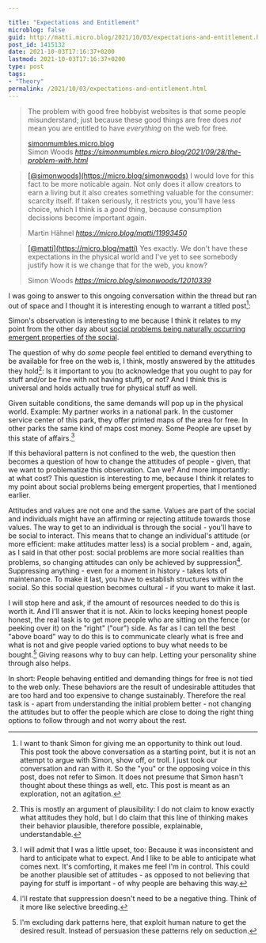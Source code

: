 ```yaml
---

title: "Expectations and Entitlement"
microblog: false
guid: http://matti.micro.blog/2021/10/03/expectations-and-entitlement.html
post_id: 1415132
date: 2021-10-03T17:16:37+0200
lastmod: 2021-10-03T17:16:37+0200
type: post
tags:
- "Theory"
permalink: /2021/10/03/expectations-and-entitlement.html
---
```

<blockquote class="quoteback" data-title="" data-author="Simon Woods" data-avatar="https://micro.blog/simonwoods/avatar.jpg" cite="https://simonmumbles.micro.blog/2021/09/28/the-problem-with.html"><p>The problem with good free hobbyist websites is that some people misunderstand; just because these good things are free does <em>not</em> mean you are entitled to have <em>everything</em> on the web for free.</p>
 <a href="https://simonmumbles.micro.blog/2021/09/28/the-problem-with.html">simonmumbles.micro.blog</a><footer>Simon Woods <cite><a href="https://simonmumbles.micro.blog/2021/09/28/the-problem-with.html">https://simonmumbles.micro.blog/2021/09/28/the-problem-with.html</a></cite></footer></blockquote><script src="https://micro.blog/quoteback.js"></script>

<blockquote class="quoteback" data-title="" data-author="Martin Hähnel" data-avatar="https://micro.blog/matti/avatar.jpg" cite="https://micro.blog/matti/11993450"><p><a href="https://micro.blog/simonwoods">[@simonwoods](https://micro.blog/simonwoods)</a> I would love for this fact to be more noticable again. Not only does it allow creators to earn a living but it also creates something valuable for the consumer: scarcity itself. If taken seriously, it restricts you, you'll have less choice, which I think is a <em>good</em> thing, because consumption decissions become important again.</p>
<footer>Martin Hähnel <cite><a href="https://micro.blog/matti/11993450">https://micro.blog/matti/11993450</a></cite></footer></blockquote><script src="https://micro.blog/quoteback.js"></script>

<blockquote class="quoteback" data-title="" data-author="Simon Woods" data-avatar="https://micro.blog/simonwoods/avatar.jpg" cite="https://micro.blog/simonwoods/12010339"><p><a href="https://micro.blog/matti">[@matti](https://micro.blog/matti)</a> Yes exactly. We don't have these expectations in the physical world and I've yet to see somebody justify how it is we change that for the web, you know?</p>
<footer>Simon Woods <cite><a href="https://micro.blog/simonwoods/12010339">https://micro.blog/simonwoods/12010339</a></cite></footer></blockquote><script src="https://micro.blog/quoteback.js"></script>

I was going to answer to this ongoing conversation within the thread but ran out of space and I thought it is interesting enough to warrant a titled post[^1]:

Simon's observation is interesting to me because I think it relates to my point from the other day about [social problems being naturally occurring emergent properties of the social](/2021/09/30/problems-of-the.html).

The question of why do *some* people feel entitled to demand everything to be available for free on the web is, I think, mostly answered by the attitudes they hold[^2]: Is it important to you (to acknowledge that you ought to pay for stuff and/or be fine with not having stuff), or not? And I think this is universal and holds actually true for physical stuff as well.

Given suitable conditions, the same demands will pop up in the physical world. Example: My partner works in a national park. In the customer service center of this park, they offer printed maps of the area for free. In other parks the same kind of maps cost money. Some People are upset by this state of affairs.[^3]

If this behavioral pattern is not confined to the web, the question then becomes a question of how to change the attitudes of people - given, that we want to problematize this observation. Can we? And more importantly: at what cost? This question is interesting to me, because I think it relates to my point about social problems being emergent properties, that I mentioned earlier.

Attitudes and values are not one and the same. Values are part of the social and individuals might have an affirming or rejecting attitude towards those values. The way to get to an individual is through the social - you'll have to be social to interact. This means that to change an individual's attitude (or more efficient: make attitudes matter less) is a social problem - and, again, as I said in that other post: social problems are more social realities than problems, so changing attitudes can only be achieved by suppression[^4]. Suppressing anything - even for a moment in history - takes lots of maintenance. To make it last, you have to establish structures within the social. So this social question becomes cultural - if you want to make it last.

I will stop here and ask, if the amount of resources needed to do this is worth it. And I'll answer that it is not. Akin to locks keeping honest people honest, the real task is to get more people who are sitting on the fence (or peeking over it) on the "right" ("our") side. As far as I can tell the best "above board" way to do this is to communicate clearly what is free and what is not and give people varied options to buy what needs to be bought.[^5] Giving reasons why to buy can help. Letting your personality shine through also helps.

In short: People behaving entitled and demanding things for free is not tied to the web only. These behaviors are the result of undesirable attitudes that are too hard and too expensive to change sustainably. Therefore the real task is - apart from understanding the initial problem better - not changing the attitudes but to offer the people which are close to doing the right thing options to follow through and not worry about the rest.

[^1]: I want to thank Simon for giving me an opportunity to think out loud. This post took the above conversation as a starting point, but it is not an attempt to argue with Simon, show off, or troll. I just took our conversation and ran with it. So the "you" or the opposing voice in this post, does not refer to Simon. It does not presume that Simon hasn't thought about these things as well, etc. This post is meant as an exploration, not an agitation.

[^2]: This is mostly an argument of plausibility: I do not claim to know exactly what attitudes they hold, but I do claim that this line of thinking makes their behavior plausible, therefore possible, explainable, understandable.

[^3]: I will admit that I was a little upset, too: Because it was inconsistent and hard to anticipate what to expect. And I like to be able to anticipate what comes next. It's comforting, it makes me feel I'm in control. This could be another plausible set of attitudes - as opposed to not believing that paying for stuff is important - of why people are behaving this way.

[^4]: I'll restate that suppression doesn't need to be a negative thing. Think of it more like selective breeding.

[^5]: I'm excluding dark patterns here, that exploit human nature to get the desired result. Instead of persuasion these patterns rely on seduction.
